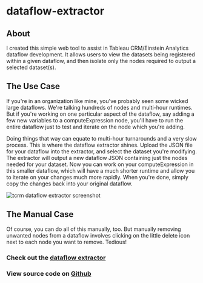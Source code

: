 # dataflow-extractor

## About

I created this simple web tool to assist in Tableau CRM/Einstein Analytics dataflow development.  It allows users to view the datasets being registered within a given dataflow, and then isolate only the nodes required to output a selected dataset(s).

## The Use Case

If you're in an organization like mine, you've probably seen some wicked large dataflows.  We're talking hundreds of nodes and multi-hour runtimes.  But if you're working on one particular aspect of the dataflow, say adding a few new variables to a computeExpression node, you'll have to run the entire dataflow just to test and iterate on the node which you're adding.

Doing things that way can equate to multi-hour turnarounds and a very slow process.  This is where the dataflow extractor shines.  Upload the JSON file for your dataflow into the extractor, and select the dataset you're modifying.  The extractor will output a new dataflow JSON containing just the nodes needed for your dataset.  Now you can work on your computeExpression in this smaller dataflow, which will have a much shorter runtime and allow you to iterate on your changes much more rapidly.  When you're done, simply copy the changes back into your original dataflow.

![tcrm dataflow extractor screenshot](https://andrewmiller.online/assets/tcrm-dataflow-extractor.png)

## The Manual Case

Of course, you can do all of this manually, too.  But manually removing unwanted nodes from a dataflow involves clicking on the little delete icon next to each node you want to remove.  Tedious!

### Check out the [dataflow extractor](https://andrewmiller.online/dataflow-extractor/extractor.html)

### View source code on [Github](https://github.com/AndrewMillerOnline/dataflow-extractor)
